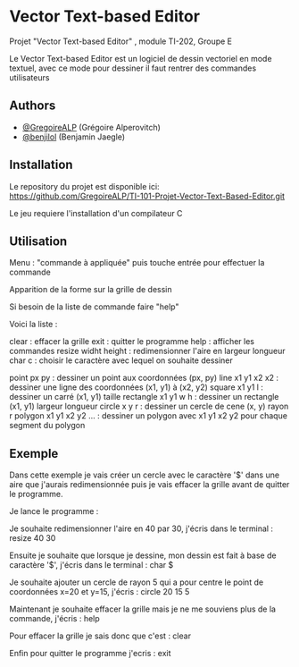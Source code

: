 # Vector Text-based Editor

Projet "Vector Text-based Editor" , module TI-202, Groupe E

Le Vector Text-based Editor est un logiciel de dessin vectoriel en mode textuel, avec ce mode pour dessiner il faut rentrer des commandes utilisateurs



## Authors

- [@GregoireALP](https://github.com/GregoireALP) (Grégoire Alperovitch)
- [@benjilol](https://github.com/benjilol) (Benjamin Jaegle)



## Installation

Le repository du projet est disponible ici:
https://github.com/GregoireALP/TI-101-Projet-Vector-Text-Based-Editor.git

Le jeu requiere l'installation d'un compilateur C




## Utilisation 

Menu : "commande à appliquée" puis touche entrée pour effectuer la commande

Apparition de la forme sur la grille de dessin

Si besoin de la liste de commande faire "help"

Voici la liste : 

clear : effacer la grille
exit : quitter le programme
help : afficher les commandes
resize widht height : redimensionner l'aire en largeur longueur
char c : choisir le caractère avec lequel on souhaite dessiner

point px py : dessiner un point aux coordonnées (px, py)
line x1 y1 x2 x2 : dessiner une ligne des coordonnées (x1, y1) à (x2, y2)
square x1 y1 l : dessiner un carré (x1, y1) taille
rectangle x1 y1 w h : dessiner un rectangle (x1, y1) largeur longueur
circle x y r : dessiner un cercle de cene (x, y) rayon r
polygon x1 y1 x2 y2 ... : dessiner un polygon avec x1 y1 x2 y2 pour chaque segment du polygon




## Exemple

Dans cette exemple je vais créer un cercle avec le caractère '$' dans une aire que j'aurais redimensionnée puis je vais effacer la grille avant de quitter le programme.

Je lance le programme : 

Je souhaite redimensionner l'aire en 40 par 30, j'écris dans le terminal :
resize 40 30

Ensuite je souhaite que lorsque je dessine, mon dessin est fait à base de caractère '$', j'écris dans le terminal :
char $

Je souhaite ajouter un cercle de rayon 5 qui a pour centre le point de coordonnées x=20 et y=15, j'écris :
circle 20 15 5

Maintenant je souhaite effacer la grille mais je ne me souviens plus de la commande, j'écris :
help

Pour effacer la grille je sais donc que c'est :
clear

Enfin pour quitter le programme j'ecris :
exit








